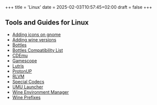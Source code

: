+++
title = 'Linux'
date = 2025-02-03T10:57:45+02:00
draft = false
+++

## Tools and Guides for Linux

* [Adding icons on gnome](/linux/adding-icons-on-gnome) 
* [Adding wine versions](/linux/adding-wine-versions) 
* [Bottles](/linux/bottles) 
* [Bottles Compatibility List](/linux/bottles-compatibility-list)
* [CDEmu](/linux/cdemu)
* [Gamescope](/linux/gamescope)
* [Lutris](/linux/lutris)
* [ProtonUP](/linux/protonup)
* [RLVM](/linux/rlvm)
* [Special Codecs](/linux/special-codecs)
* [UMU Launcher](/linux/umu-launcher)
* [Wine Environment Manager](/linux/wem)
* [Wine Prefixes](/linux/wineprefixes)
